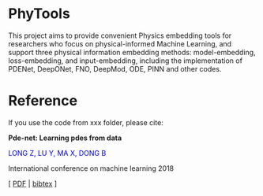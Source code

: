 # PhyTools
This project aims to provide convenient Physics embedding tools for researchers who focus on physical-informed Machine Learning, and support three physical information embedding methods: model-embedding, loss-embedding, and input-embedding, including the implementation of PDENet, DeepONet, FNO, DeepMod, ODE, PINN and other codes.


# Reference
If you use the code from xxx folder, please cite:

**Pde-net: Learning pdes from data**

<font color="#0000dd">LONG Z, LU Y, MA X, DONG B</font><br /> 

International conference on machine learning 2018

[ [PDF](http://proceedings.mlr.press/v80/long18a/long18a.pdf) | [bibtex](https://scholar.googleusercontent.com/scholar.bib?q=info:KW7G5ZqtD6gJ:scholar.google.com/&output=citation&scisdr=CgWA1LDyEJ_Y5qRtd8o:AAGBfm0AAAAAZARrb8q8Bp-YTbVLUxg6k1WnA04yh8tj&scisig=AAGBfm0AAAAAZARrb_9Zm9dEtLa90PZz11V7zasbeq0a&scisf=4&ct=citation&cd=-1&hl=zh-CN) ]
